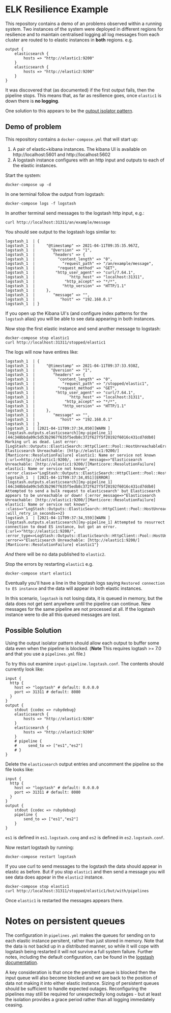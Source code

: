 # ELK Resilience Example

This repository contains a demo of an problems observed within a
running system. Two instances of the system were deployed in different
regions for resilience and to maintain centralised logging all log
messages from each cluster are routed to to elastic instances in
**both** regions. e.g.

```
output {
    elasticsearch {
        hosts => "http://elastic1:9200"
    }
    elasticsearch {
        hosts => "http://elastic2:9200"
    }
}
```

It was discovered that (as documented) if the first output fails, then
the pipeline stops. This means that, as far as resilience goes, once
`elastic1` is down there is **no logging**.

One solution to this appears to be the [output isolator pattern](https://www.elastic.co/guide/en/logstash/current/pipeline-to-pipeline.html#output-isolator-pattern).

## Demo of problem

This repository contains a `docker-compose.yml` that will start up:

1. A pair of elastic+kibana instances. The kibana UI is available on http://localhost:5601 and http://localhost:5602
2. A logstash instance configures with an http input and outputs to each of the elastic instances.

Start the system:

```
docker-compose up -d
```

In one terminal follow the output from logstash:

```
docker-compose logs -f logstash
```

In another terminal send messages to the logstash http input, e.g.:

```
curl http://localhost:31311/an/example/message
```

You should see output to the logstash logs similar to:

```
logstash_1  | {
logstash_1  |     "@timestamp" => 2021-04-11T09:35:35.967Z,
logstash_1  |       "@version" => "1",
logstash_1  |        "headers" => {
logstash_1  |          "content_length" => "0",
logstash_1  |            "request_path" => "/an/example/message",
logstash_1  |          "request_method" => "GET",
logstash_1  |         "http_user_agent" => "curl/7.64.1",
logstash_1  |               "http_host" => "localhost:31311",
logstash_1  |             "http_accept" => "*/*",
logstash_1  |            "http_version" => "HTTP/1.1"
logstash_1  |     },
logstash_1  |        "message" => "",
logstash_1  |           "host" => "192.168.0.1"
logstash_1  | }
```

If you open up the Kibana UI's (and configure index patterns for the `logstash` alias) you will be able to see data appearing in both instances.

Now stop the first elastic instance and send another message to logstash:

```
docker-compose stop elastic1
curl http://localhost:31311/stopped/elastic1
```

The logs will now have entires like:

```
logstash_1  | {
logstash_1  |     "@timestamp" => 2021-04-11T09:37:33.938Z,
logstash_1  |       "@version" => "1",
logstash_1  |        "headers" => {
logstash_1  |          "content_length" => "0",
logstash_1  |            "request_path" => "/stopped/elastic1",
logstash_1  |          "request_method" => "GET",
logstash_1  |         "http_user_agent" => "curl/7.64.1",
logstash_1  |               "http_host" => "localhost:31311",
logstash_1  |             "http_accept" => "*/*",
logstash_1  |            "http_version" => "HTTP/1.1"
logstash_1  |     },
logstash_1  |        "message" => "",
logstash_1  |           "host" => "192.168.0.1"
logstash_1  | }
logstash_1  | [2021-04-11T09:37:34,050][WARN ][logstash.outputs.elasticsearch][my-pipeline_1][44c348bbda09c5d53b2967f635f5edb8c372f627f5f20192f6016c431cd7ddb0] Marking url as dead. Last error: [LogStash::Outputs::ElasticSearch::HttpClient::Pool::HostUnreachableError] Elasticsearch Unreachable: [http://elastic1:9200/][Manticore::ResolutionFailure] elastic1: Name or service not known {:url=>http://elastic1:9200/, :error_message=>"Elasticsearch Unreachable: [http://elastic1:9200/][Manticore::ResolutionFailure] elastic1: Name or service not known", :error_class=>"LogStash::Outputs::ElasticSearch::HttpClient::Pool::HostUnreachableError"}
logstash_1  | [2021-04-11T09:37:34,051][ERROR][logstash.outputs.elasticsearch][my-pipeline_1][44c348bbda09c5d53b2967f635f5edb8c372f627f5f20192f6016c431cd7ddb0] Attempted to send a bulk request to elasticsearch' but Elasticsearch appears to be unreachable or down! {:error_message=>"Elasticsearch Unreachable: [http://elastic1:9200/][Manticore::ResolutionFailure] elastic1: Name or service not known", :class=>"LogStash::Outputs::ElasticSearch::HttpClient::Pool::HostUnreachableError", :will_retry_in_seconds=>2}
logstash_1  | [2021-04-11T09:37:34,559][WARN ][logstash.outputs.elasticsearch][my-pipeline_1] Attempted to resurrect connection to dead ES instance, but got an error. {:url=>"http://elastic1:9200/", :error_type=>LogStash::Outputs::ElasticSearch::HttpClient::Pool::HostUnreachableError, :error=>"Elasticsearch Unreachable: [http://elastic1:9200/][Manticore::ResolutionFailure] elastic1"}
```

_And_ there will be no data published to `elastic2`.

Stop the errors by restarting `elastic1` e.g.

```
docker-compose start elastic1
```

Eventually you'll have a line in the logstash logs saying
`Restored connection to ES instance` and the data will appear in both
elastic instances.

In this scenario, `logstash` is not losing data, it is queued
in memory, but the data does not get sent anywhere until the pipeline can
continue. New messages for the same pipeline are not processed at all.
If the logstash instance were to die all this queued messages are lost.

## Possible Solution

Using the output isolator pattern should allow each output to buffer
some data even when the pipeline is blocked. (**Note** This requires logtash >= 7.0 and that you use a `pipelines.yml` file.)

To try this out examine
`input-pipeline.logstash.conf`.
The contents should currently look like:

```
input {
  http {
    host => "logstash" # default: 0.0.0.0
    port => 31311 # default: 8080
  }
}
output {
    stdout {codec => rubydebug}
    elasticsearch {
        hosts => "http://elastic1:9200"
    }
    elasticsearch {
        hosts => "http://elastic2:9200"
    }
    # pipeline {
    #     send_to => ["es1","es2"]
    # }
}
```

Delete the `elasticsearch` output entries and uncomment the pipeline so the file
looks like:

```
input {
  http {
    host => "logstash" # default: 0.0.0.0
    port => 31311 # default: 8080
  }
}
output {
    stdout {codec => rubydebug}
    pipeline {
        send_to => ["es1","es2"]
    }
}
```

`es1` is defined in `es1.logstash.cong` and `es2` is defined in `es2.logstash.conf`.

Now restart logstash by running:

```
docker-compose restart logstash
```

If you use curl to send messages to the logstash the data should appear in elastic as before. But if you stop `elastic1` and then send a message you will
see data does appear in the `elastic2` instance.

```
docker-compose stop elastic1
curl http://localhost:31311/stopped/elastic1/but/with/pipelines
```

Once `elastic1` is restarted the messages appears there.

# Notes on persistent queues

The configuration in `pipelines.yml` makes the queues for sending on to
each elastic instance persitent, rather than just stored in memory. Note
that the data is not backd up in a distributed manner, so while it will
cope with logstash being restarted it will not survive a full system
failure. Further notes, including the default configuration, can be
found in the [logstash documentation](https://www.elastic.co/guide/en/logstash/current/persistent-queues.html#persistent-queues).

A key consideration is that once the persitent queue is blocked then the
input queue will also become blocked and we are back to the position of
data not making it into either elastic instance. Sizing of persistent
queues should be sufficient to handle expected outages. Reconfiguring
the pipelines may still be required for unexpectedly long outages - but
at least the isolation provides a grace period rather than all logging immedately ceasing.
